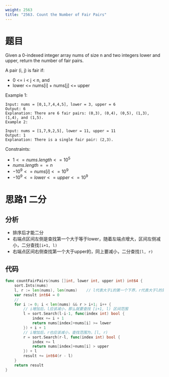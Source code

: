 ```yaml
---
weight: 2563
title: "2563. Count the Number of Fair Pairs"
---
```


# 题目

Given a 0-indexed integer array nums of size n and two integers lower and upper, return the number of fair pairs.

A pair (i, j) is fair if:

- 0 <= i < j < n, and
- lower <= nums[i] + nums[j] <= upper 

Example 1:

```
Input: nums = [0,1,7,4,4,5], lower = 3, upper = 6
Output: 6
Explanation: There are 6 fair pairs: (0,3), (0,4), (0,5), (1,3), (1,4), and (1,5).
Example 2:

Input: nums = [1,7,9,2,5], lower = 11, upper = 11
Output: 1
Explanation: There is a single fair pair: (2,3).
```

Constraints:

- $1 <= nums.length <= 10^5$
- $nums.length == n$
- $-10^9 <= nums[i] <= 10^9$
- $-10^9 <= lower <= upper <= 10^9$

# 思路1 二分

## 分析

- 排序后才能二分
- 右端点区间左侧是查找第一个大于等于lower，随着左端点增大，区间左侧减小，二分查找`[i+1, l)`
- 右端点区间右侧查找第一个大于upper的，同上要减小，二分查找`[l, r)`

## 代码

```go
func countFairPairs(nums []int, lower int, upper int) int64 {
	sort.Ints(nums)
	l, r := len(nums), len(nums)	// l代表大于i的第一个下界，r代表大于l的第一个上界
	var result int64 = 0
	//
	for i := 0; i < len(nums) && r > i+1; i++ {
		// i增加后，l应该减小，那么就要查找 [i+1, l) 区间范围
		l = sort.Search(l-i-1, func(index int) bool {
			index += i + 1
			return nums[index]+nums[i] >= lower
		}) + i + 1
		// i增加后，r也应该减小，查找范围为，[l, r)
		r = sort.Search(r-l, func(index int) bool {
			index += l
			return nums[index]+nums[i] > upper
		}) + l
		result += int64(r - l)
	}
	return result
}
```
